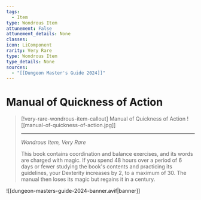 ```yaml
---
tags:
  - Item
type: Wondrous Item
attunement: False
attunement_details: None
classes:
icon: LiComponent
rarity: Very Rare
type: Wondrous Item
type_details: None
sources: 
  - "[[Dungeon Master's Guide 2024]]"
---
```

# Manual of Quickness of Action
>[!very-rare-wondrous-item-callout] Manual of Quickness of Action
> ![[manual-of-quickness-of-action.jpg]]
>
>- - -
>_Wondrous Item, Very Rare_
>
>This book contains coordination and balance exercises, and its words are charged with magic. If you spend 48 hours over a period of 6 days or fewer studying the book's contents and practicing its guidelines, your Dexterity increases by 2, to a maximum of 30. The manual then loses its magic but regains it in a century.
>


![[dungeon-masters-guide-2024-banner.avif|banner]]